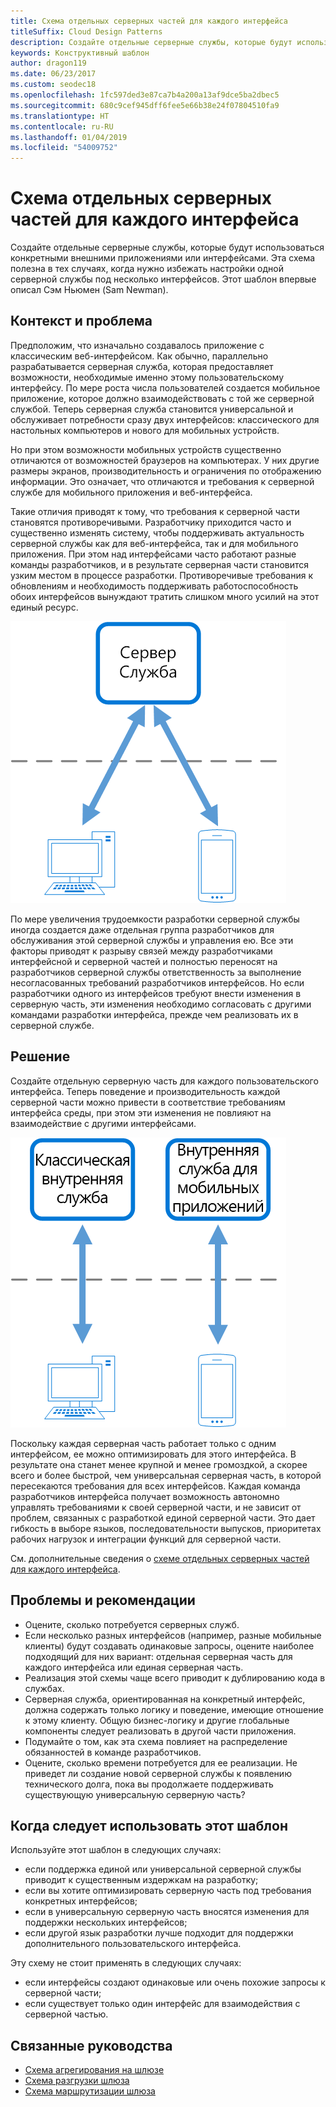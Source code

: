 ```yaml
---
title: Схема отдельных серверных частей для каждого интерфейса
titleSuffix: Cloud Design Patterns
description: Создайте отдельные серверные службы, которые будут использоваться конкретными внешними приложениями или интерфейсами.
keywords: Конструктивный шаблон
author: dragon119
ms.date: 06/23/2017
ms.custom: seodec18
ms.openlocfilehash: 1fc597ded3e87ca7b4a200a13af9dce5ba2dbec5
ms.sourcegitcommit: 680c9cef945dff6fee5e66b38e24f07804510fa9
ms.translationtype: HT
ms.contentlocale: ru-RU
ms.lasthandoff: 01/04/2019
ms.locfileid: "54009752"
---
```

# <a name="backends-for-frontends-pattern"></a>Схема отдельных серверных частей для каждого интерфейса

Создайте отдельные серверные службы, которые будут использоваться конкретными внешними приложениями или интерфейсами. Эта схема полезна в тех случаях, когда нужно избежать настройки одной серверной службы под несколько интерфейсов. Этот шаблон впервые описал Сэм Ньюмен (Sam Newman).

## <a name="context-and-problem"></a>Контекст и проблема

Предположим, что изначально создавалось приложение с классическим веб-интерфейсом. Как обычно, параллельно разрабатывается серверная служба, которая предоставляет возможности, необходимые именно этому пользовательскому интерфейсу. По мере роста числа пользователей создается мобильное приложение, которое должно взаимодействовать с той же серверной службой. Теперь серверная служба становится универсальной и обслуживает потребности сразу двух интерфейсов: классического для настольных компьютеров и нового для мобильных устройств.

Но при этом возможности мобильных устройств существенно отличаются от возможностей браузеров на компьютерах. У них другие размеры экранов, производительность и ограничения по отображению информации. Это означает, что отличаются и требования к серверной службе для мобильного приложения и веб-интерфейса.

Такие отличия приводят к тому, что требования к серверной части становятся противоречивыми. Разработчику приходится часто и существенно изменять систему, чтобы поддерживать актуальность серверной службы как для веб-интерфейса, так и для мобильного приложения. При этом над интерфейсами часто работают разные команды разработчиков, и в результате серверная части становится узким местом в процессе разработки. Противоречивые требования к обновлениям и необходимость поддерживать работоспособность обоих интерфейсов вынуждают тратить слишком много усилий на этот единый ресурс.

![Контекст и проблема: схема отдельных серверных частей для каждого интерфейса](./_images/backend-for-frontend.png)

По мере увеличения трудоемкости разработки серверной службы иногда создается даже отдельная группа разработчиков для обслуживания этой серверной службы и управления ею. Все эти факторы приводят к разрыву связей между разработчиками интерфейсной и серверной частей и полностью переносят на разработчиков серверной службы ответственность за выполнение несогласованных требований разработчиков интерфейсов. Но если разработчики одного из интерфейсов требуют внести изменения в серверную часть, эти изменения необходимо согласовать с другими командами разработки интерфейса, прежде чем реализовать их в серверной службе.

## <a name="solution"></a>Решение

Создайте отдельную серверную часть для каждого пользовательского интерфейса. Теперь поведение и производительность каждой серверной части можно привести в соответствие требованиям интерфейса среды, при этом эти изменения не повлияют на взаимодействие с другими интерфейсами.

![Схема отдельных серверных частей для каждого интерфейса](./_images/backend-for-frontend-example.png)

Поскольку каждая серверная часть работает только с одним интерфейсом, ее можно оптимизировать для этого интерфейса. В результате она станет менее крупной и менее громоздкой, а скорее всего и более быстрой, чем универсальная серверная часть, в которой пересекаются требования для всех интерфейсов. Каждая команда разработчиков интерфейса получает возможность автономно управлять требованиями к своей серверной части, и не зависит от проблем, связанных с разработкой единой серверной части. Это дает гибкость в выборе языков, последовательности выпусков, приоритетах рабочих нагрузок и интеграции функций для серверной части.

См. дополнительные сведения о [схеме отдельных серверных частей для каждого интерфейса](https://samnewman.io/patterns/architectural/bff/).

## <a name="issues-and-considerations"></a>Проблемы и рекомендации

- Оцените, сколько потребуется серверных служб.
- Если несколько разных интерфейсов (например, разные мобильные клиенты) будут создавать одинаковые запросы, оцените наиболее подходящий для них вариант: отдельная серверная часть для каждого интерфейса или единая серверная часть.
- Реализация этой схемы чаще всего приводит к дублированию кода в службах.
- Серверная служба, ориентированная на конкретный интерфейс, должна содержать только логику и поведение, имеющие отношение к этому клиенту. Общую бизнес-логику и другие глобальные компоненты следует реализовать в другой части приложения.
- Подумайте о том, как эта схема повлияет на распределение обязанностей в команде разработчиков.
- Оцените, сколько времени потребуется для ее реализации. Не приведет ли создание новой серверной службы к появлению технического долга, пока вы продолжаете поддерживать существующую универсальную серверную часть?

## <a name="when-to-use-this-pattern"></a>Когда следует использовать этот шаблон

Используйте этот шаблон в следующих случаях:

- если поддержка единой или универсальной серверной службы приводит к существенным издержкам на разработку;
- если вы хотите оптимизировать серверную часть под требования конкретных интерфейсов;
- если в универсальную серверную часть вносятся изменения для поддержки нескольких интерфейсов;
- если другой язык разработки лучше подходит для поддержки дополнительного пользовательского интерфейса.

Эту схему не стоит применять в следующих случаях:

- если интерфейсы создают одинаковые или очень похожие запросы к серверной части;
- если существует только один интерфейс для взаимодействия с серверной частью.

## <a name="related-guidance"></a>Связанные руководства

- [Схема агрегирования на шлюзе](./gateway-aggregation.md)
- [Схема разгрузки шлюза](./gateway-offloading.md)
- [Схема маршрутизации шлюза](./gateway-routing.md)
